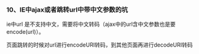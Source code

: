 ### 10、IE中ajax或者跳转url中带中文参数的坑

ie中url 是不支持中文，需要将中文转码（ajax中的url含中文参数也是要encode\(url\)）。

页面跳转的时候对url进行encodeURI转码，到其他页面再进行decodeURI转码



